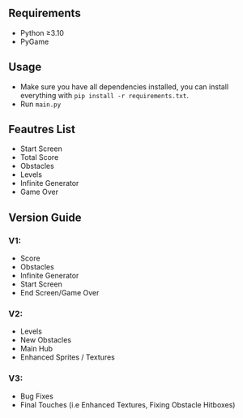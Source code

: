 ## Requirements

- Python ≥3.10
- PyGame

## Usage

- Make sure you have all dependencies installed, you can install everything with `pip install -r requirements.txt`.
- Run `main.py`

## Feautres List

- Start Screen
- Total Score
- Obstacles
- Levels
- Infinite Generator
- Game Over

## Version Guide

### V1:
 - Score
 - Obstacles
 - Infinite Generator
 - Start Screen
 - End Screen/Game Over


### V2:
 - Levels
 - New Obstacles
 - Main Hub
 - Enhanced Sprites / Textures

### V3:
 - Bug Fixes
 - Final Touches (i.e Enhanced Textures, Fixing Obstacle Hitboxes)